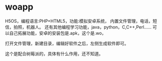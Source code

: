 # woapp

H5OS，编程语言:PHP+HTML5，功能:模拟安卓系统，
内置文件管理，电话，短信，拍照，机器人。
还有其他编程学习功能，java，python，C,C++,Perl……
可以自己拓展功能，安卓的安装包是.apk，这个是.wo，

打开文件管理，新建目录，编辑好软件之后，左侧生成软件即可。

这个是配合树莓派的，具体有什么作用，还不知道。
